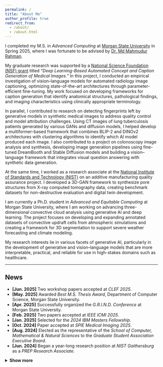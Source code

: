 ```yaml
---
permalink: /
title: "About Me"
author_profile: true
redirect_from:
  - /about/
  - /about.html
---
```


I completed my M.S. in *Advanced Computing* at [Morgan State University](https://www.morgan.edu/) in Spring 2025, where I was fortunate to be advised by [Dr. Md Mahmudur Rahman](https://www.morgan.edu/computer-science/faculty-and-staff/md-rahman).

My graduate research was supported by a [National Science Foundation (NSF) grant](https://www.nsf.gov/awardsearch/showAward?AWD_ID=2131207&HistoricalAwards=false) titled *“Deep Learning-Based Automated Concept and Caption Generation of Medical Images.”* In this project, I conducted an empirical investigation of vision–language models for automated radiology image captioning, optimizing state-of-the-art architectures through parameter-efficient fine-tuning. My work focused on developing frameworks for caption generation that identify anatomical structures, pathological findings, and imaging characteristics using clinically appropriate terminology.  

In parallel, I contributed to research on detecting fingerprints left by generative models in synthetic medical images to address quality control and model attribution challenges. Using CT images of lung tuberculosis patients generated by various GANs and diffusion models, I helped develop a multiformer-based framework that combines BLIP-2 and DINOv2 architectures with clustering algorithms to identify which AI model produced each image. I also contributed to a project on colonoscopy image analysis and synthesis, developing image generation pipelines using fine-tuned DreamBooth and Stable Diffusion models and building a vision–language framework that integrates visual question answering with synthetic data generation.  

At the same time, I worked as a research associate at the [National Institute of Standards and Technology (NIST)](https://www.nist.gov/additive-manufacturing) on an additive manufacturing quality assurance project. I developed a 3D-GAN framework to synthesize pore structures from X-ray computed tomography data, creating benchmark datasets for non-destructive evaluation and digital twin development.  

I am currently a Ph.D. student in *Advanced and Equitable Computing* at Morgan State University, where I am working on advancing three-dimensional convective cloud analysis using generative AI and deep learning. The project focuses on developing and expanding annotated datasets of convective updraft cells from atmospheric simulations and creating a framework for 3D segmentation to support severe weather forecasting and climate modeling.  

My research interests lie in various facets of generative AI, particularly in the development of generative and vision–language models that are more interpretable, practical, and reliable for use in high-stakes domains such as healthcare.  

---

## **News**


- **[Jun. 2025]** Two workshop papers accepted at *CLEF 2025*.  
- **[May. 2025]** Awarded *Best M.S. Thesis Award*, Department of Computer Science, Morgan State University.  
- **[Apr. 2025]** Successfully organized the *G.R.I.N.D. Conference* at Morgan State University.  
- **[Feb. 2025]** Two papers accepted at *IEEE ICMI 2025*.  
- **[Jan. 2025]** Selected for the *2024 IBM Masters Fellowship*.  
- **[Oct. 2024]** Paper accepted at *SPIE Medical Imaging 2025*.  
- **[Aug. 2024]** Elected as the representative of the *School of Computer, Mathematical & Natural Sciences* to the *Graduate Student Association Executive Board*.  
- **[Jun. 2024]** Began a year-long research position at *NIST Gaithersburg* as a *PREP Research Associate*.  

<details>
<summary><strong>Show more</strong></summary>

<br>

<ul>
  <li><strong>[May. 2024]</strong> Achieved <em>2nd place in caption prediction</em> and <em>9th place in concept detection</em> at <em>ImageCLEFmedical 2024</em>.</li>
  <li><strong>[Aug. 2023]</strong> Began the <em>M.S. in Advanced Computing</em> program at <em>Morgan State University</em> with NSF fellowship support.</li>
  <li><strong>[May. 2023]</strong> Completed a <em>Data Analyst Internship</em> at <em>iFarmer Ltd.</em></li>
</ul>

</details>



